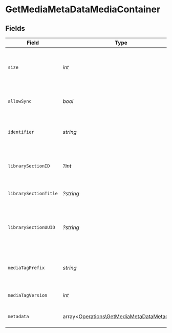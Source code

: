 # GetMediaMetaDataMediaContainer


## Fields

| Field                                                                                             | Type                                                                                              | Required                                                                                          | Description                                                                                       | Example                                                                                           |
| ------------------------------------------------------------------------------------------------- | ------------------------------------------------------------------------------------------------- | ------------------------------------------------------------------------------------------------- | ------------------------------------------------------------------------------------------------- | ------------------------------------------------------------------------------------------------- |
| `size`                                                                                            | *int*                                                                                             | :heavy_check_mark:                                                                                | Number of media items returned in this response.                                                  | 50                                                                                                |
| `allowSync`                                                                                       | *bool*                                                                                            | :heavy_check_mark:                                                                                | Indicates whether syncing is allowed.                                                             | false                                                                                             |
| `identifier`                                                                                      | *string*                                                                                          | :heavy_check_mark:                                                                                | An plugin identifier for the media container.                                                     | com.plexapp.plugins.library                                                                       |
| `librarySectionID`                                                                                | *?int*                                                                                            | :heavy_minus_sign:                                                                                | The unique identifier for the library section.                                                    | 2                                                                                                 |
| `librarySectionTitle`                                                                             | *?string*                                                                                         | :heavy_minus_sign:                                                                                | The title of the library section.                                                                 | TV Series                                                                                         |
| `librarySectionUUID`                                                                              | *?string*                                                                                         | :heavy_minus_sign:                                                                                | The universally unique identifier for the library section.                                        | e69655a2-ef48-4aba-bb19-0cc34d1e7d36                                                              |
| `mediaTagPrefix`                                                                                  | *string*                                                                                          | :heavy_check_mark:                                                                                | The prefix used for media tag resource paths.                                                     | /system/bundle/media/flags/                                                                       |
| `mediaTagVersion`                                                                                 | *int*                                                                                             | :heavy_check_mark:                                                                                | The version number for media tags.                                                                | 1734362201                                                                                        |
| `metadata`                                                                                        | array<[Operations\GetMediaMetaDataMetadata](../../Models/Operations/GetMediaMetaDataMetadata.md)> | :heavy_check_mark:                                                                                | An array of metadata items.                                                                       |                                                                                                   |